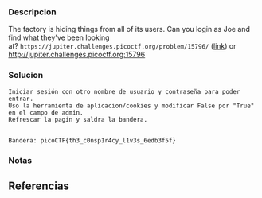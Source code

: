 

### Descripcion

The factory is hiding things from all of its users. Can you login as Joe and find what they've been looking at? `https://jupiter.challenges.picoctf.org/problem/15796/` ([link](https://jupiter.challenges.picoctf.org/problem/15796/)) or http://jupiter.challenges.picoctf.org:15796

### Solucion
```
Iniciar sesión con otro nombre de usuario y contraseña para poder entrar.
Uso la herramienta de aplicacion/cookies y modificar False por "True" en el campo de admin.
Refrescar la pagin y saldra la bandera.


Bandera: picoCTF{th3_c0nsp1r4cy_l1v3s_6edb3f5f}
```

### Notas



## Referencias